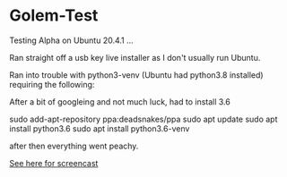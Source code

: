 # Golem-Test

Testing Alpha on Ubuntu 20.4.1 ...

Ran straight off a usb key live installer as I don't usually run Ubuntu.

Ran into trouble with python3-venv (Ubuntu had python3.8 installed) requiring the following:

After a bit of googleing and not much luck, had to install 3.6

sudo add-apt-repository ppa:deadsnakes/ppa
sudo apt update
sudo apt install python3.6
sudo apt install python3.6-venv

after then everything went peachy.

[See here for screencast](https://drive.google.com/file/d/1BTLa04instVchr0ce1H6G30eJhzM7u2k/view?usp=sharing)
